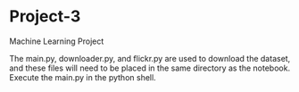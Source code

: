 # Project-3
Machine Learning Project

The main.py, downloader.py, and flickr.py are used to download the dataset, and these files will need to be placed in the same directory as the notebook. Execute the main.py in the python shell. 
